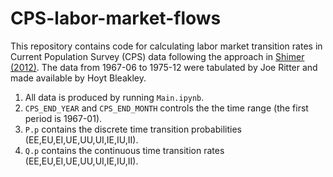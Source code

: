 # CPS-labor-market-flows

This repository contains code for calculating labor market transition rates in Current Population Survey (CPS) data following the approach in [Shimer (2012)](https://www.sciencedirect.com/science/article/pii/S1094202512000063). The data from 1967-06 to 1975-12 were tabulated by Joe Ritter and made available by Hoyt Bleakley.

1. All data is produced by running `Main.ipynb`.
2. `CPS_END_YEAR` and `CPS_END_MONTH` controls the the time range (the first period is 1967-01).
3. `P.p` contains the discrete time transition probabilities (EE,EU,EI,UE,UU,UI,IE,IU,II).
4. `Q.p` contains the continuous time transition rates (EE,EU,EI,UE,UU,UI,IE,IU,II).